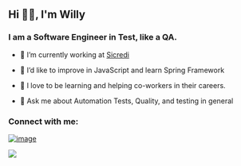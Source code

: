 ## Hi 🤖🤙, I'm Willy
### I am a Software Engineer in Test, like a QA.
- 🔭 I’m currently working at [Sicredi](https://www.sicredi.com.br/home/)

- 🌱 I’d like to improve in JavaScript and learn Spring Framework

- 👥 I love to be learning and helping co-workers in their careers.

- 💬 Ask me about Automation Tests, Quality, and testing in general

### Connect with me:
 [![image](https://img.shields.io/badge/LinkedIn-0077B5?style=for-the-badge&logo=linkedin&logoColor=white)](https://www.linkedin.com/in/willysalazar/)
 
![](https://komarev.com/ghpvc/?username=willysalazar&color=brightgreen)

<!--
**willysalazar/willysalazar** is a ✨ _special_ ✨ repository because its `README.md` (this file) appears on your GitHub profile.

Here are some ideas to get you started:

- 🔭 I’m currently working on ...
- 🌱 I’m currently learning ...
- 👯 I’m looking to collaborate on ...
- 🤔 I’m looking for help with ...
- 💬 Ask me about ...
- 📫 How to reach me: ...
- 😄 Pronouns: ...
- ⚡ Fun fact: ...
-->
